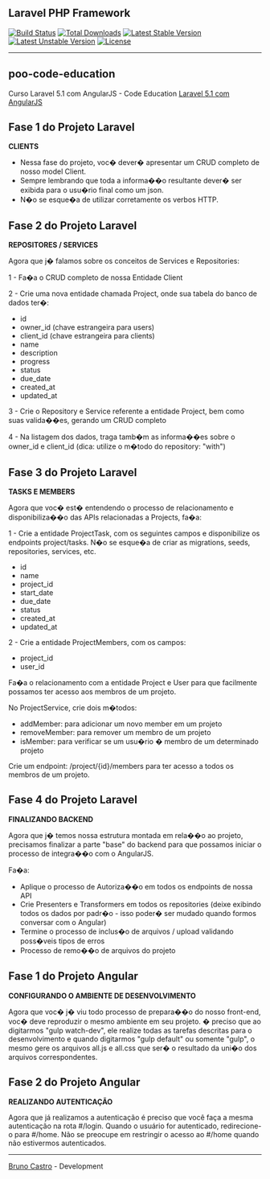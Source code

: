 ## Laravel PHP Framework

[![Build Status](https://travis-ci.org/laravel/framework.svg)](https://travis-ci.org/laravel/framework)
[![Total Downloads](https://poser.pugx.org/laravel/framework/d/total.svg)](https://packagist.org/packages/laravel/framework)
[![Latest Stable Version](https://poser.pugx.org/laravel/framework/v/stable.svg)](https://packagist.org/packages/laravel/framework)
[![Latest Unstable Version](https://poser.pugx.org/laravel/framework/v/unstable.svg)](https://packagist.org/packages/laravel/framework)
[![License](https://poser.pugx.org/laravel/framework/license.svg)](https://packagist.org/packages/laravel/framework)

<hr>

## poo-code-education
Curso Laravel 5.1 com AngularJS - Code Education [Laravel 5.1 com AngularJS](http://sites.code.education/laravel-com-angularjs/)

## Fase 1 do Projeto Laravel
<b>CLIENTS</b>
 
 - Nessa fase do projeto, voc� dever� apresentar um CRUD completo de nosso model Client.
 - Sempre lembrando que toda a informa��o resultante dever� ser exibida para o usu�rio final como um json.
 - N�o se esque�a de utilizar corretamente os verbos HTTP. 

## Fase 2 do Projeto Laravel
<b>REPOSITORES / SERVICES</b>
 
 Agora que j� falamos sobre os conceitos de Services e Repositories:
   
 1 - Fa�a o CRUD completo de nossa Entidade Client
   
 2 - Crie uma nova entidade chamada Project, onde sua tabela do banco de dados ter�:
   
   - id
   - owner_id (chave estrangeira para users)
   - client_id (chave estrangeira para clients)
   - name
   - description
   - progress
   - status
   - due_date
   - created_at
   - updated_at
   
 3 - Crie o Repository e Service referente a entidade Project, bem como suas valida��es, gerando um CRUD completo
   
 4 - Na listagem dos dados, traga tamb�m as informa��es sobre o owner_id e client_id (dica: utilize o m�todo do repository: "with")
 
## Fase 3 do Projeto Laravel
<b>TASKS E MEMBERS</b>
  
 Agora que voc� est� entendendo o processo de relacionamento e disponibiliza��o das APIs relacionadas a Projects, fa�a:
 
 1 - Crie a entidade ProjectTask, com os seguintes campos e disponibilize os endpoints project/tasks.
 N�o se esque�a de criar as migrations, seeds, repositories, services, etc.
 
 - id
 - name
 - project_id 
 - start_date
 - due_date
 - status
 - created_at
 - updated_at
 
 2 - Crie a entidade ProjectMembers, com os campos:
 
 - project_id
 - user_id
 
 Fa�a o relacionamento com a entidade Project e User para que facilmente possamos ter acesso aos membros de um projeto.
 
 No ProjectService, crie dois m�todos:
 
 - addMember: para adicionar um novo member em um projeto
 - removeMember: para remover um membro de um projeto
 - isMember: para verificar se um usu�rio � membro de um determinado projeto
 
 Crie um endpoint: /project/{id}/members para ter acesso a todos os membros de um projeto. 
 
## Fase 4 do Projeto Laravel
<b>FINALIZANDO BACKEND</b>
  
 Agora que j� temos nossa estrutura montada em rela��o ao projeto, precisamos finalizar a parte "base" do backend para que possamos iniciar o processo de integra��o com o AngularJS.

 Fa�a:

- Aplique o processo de Autoriza��o em todos os endpoints de nossa API
- Crie Presenters e Transformers em todos os repositories (deixe exibindo todos os dados por padr�o - isso poder� ser mudado quando formos conversar com o Angular)
- Termine o processo de inclus�o de arquivos / upload validando poss�veis tipos de erros
- Processo de remo��o de arquivos do projeto

## Fase 1 do Projeto Angular
<b>CONFIGURANDO O AMBIENTE DE DESENVOLVIMENTO</b>
  
 Agora que voc� j� viu todo processo de prepara��o do nosso front-end, voc� deve reproduzir o mesmo ambiente em seu projeto.
 � preciso que ao digitarmos "gulp watch-dev", ele realize todas as tarefas descritas para o desenvolvimento e quando
 digitarmos "gulp default" ou somente "gulp", o mesmo gere os arquivos all.js e all.css que ser� o resultado da uni�o dos arquivos correspondentes.

## Fase 2 do Projeto Angular
 <b>REALIZANDO AUTENTICAÇÃO</b>

  Agora que já realizamos a autenticação é preciso que você faça a mesma autenticação na rota #/login.
  Quando o usuário for autenticado, redirecione-o para #/home. Não se preocupe em restringir o acesso ao #/home quando não estivermos
  autenticados.
 
------------------------------------------------------------------------------------------
[Bruno Castro](http://www.bhzautomacao.com.br) - Development